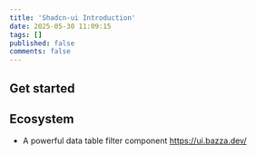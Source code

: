 ```yaml
---
title: 'Shadcn-ui Introduction'
date: 2025-05-30 11:09:15
tags: []
published: false
comments: false
---
```


<!--more-->

## Get started


## Ecosystem

- A powerful data table filter component
  https://ui.bazza.dev/

